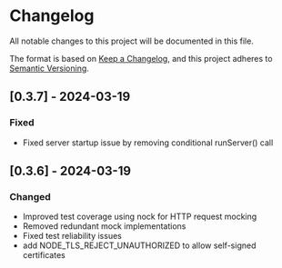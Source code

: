 # Changelog

All notable changes to this project will be documented in this file.

The format is based on [Keep a Changelog](https://keepachangelog.com/en/1.1.0/),
and this project adheres to [Semantic Versioning](https://semver.org/spec/v2.0.0.html).

## [0.3.7] - 2024-03-19

### Fixed
- Fixed server startup issue by removing conditional runServer() call

## [0.3.6] - 2024-03-19

### Changed
- Improved test coverage using nock for HTTP request mocking
- Removed redundant mock implementations
- Fixed test reliability issues
- add NODE_TLS_REJECT_UNAUTHORIZED to allow self-signed certificates